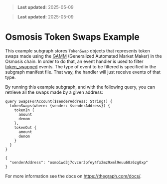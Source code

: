 > **Last updated:** 2025-05-09

> **Last updated:** 2025-05-09

# Osmosis Token Swaps Example

This example subgraph stores `TokenSwap` objects that represents token swaps made using the [GAMM](https://docs.osmosis.zone/developing/osmosis-core/modules/spec-gamm.html) (Generalized Automated Market Maker) in the Osmosis chain. In order to do that, an event handler is used to filter [token_swapped](https://github.com/osmosis-labs/osmosis/blob/c8ac95c6a6ea42e934d49599eafc8609b3c6fe61/x/gamm/types/events.go#L13) events. The type of event to be filtered is specified in the subgraph manifest file. That way, the handler will just receive events of that type.

By running this example subgraph, and with the following query, you can retrieve all the swaps made by a given address:

```
query SwapsForAccount($senderAddress: String!) {
  tokenSwaps(where: {sender: $senderAddress}) {
    tokenIn {
      amount
      denom
    },
    tokenOut {
      amount
      denom
    }
  }
}
```
```
{
  "senderAddress": "osmo1wd3j7cvcnr3pfey4fx2mz9xml9euu68z6zg0xp"
}
```
For more information see the docs on https://thegraph.com/docs/.